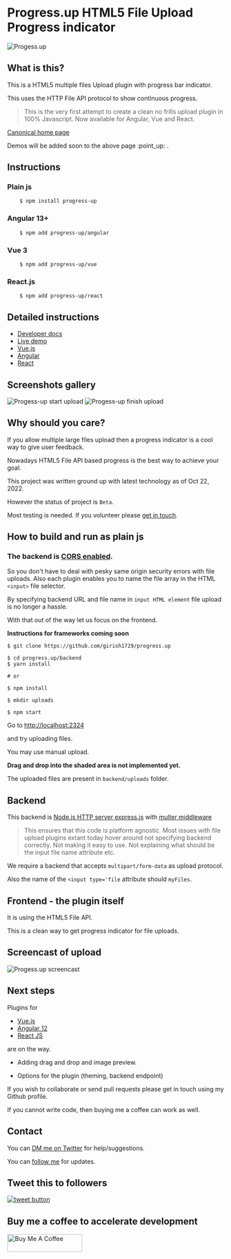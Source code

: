 # Progress.up HTML5 File Upload Progress indicator

![Progess.up](https://raw.githubusercontent.com/girish1729/progress.up/main//images/progress-up-logo.svg)

## What is this?

This is a HTML5 multiple files Upload plugin with progress bar
indicator.

This uses the HTTP File API protocol to show continuous progress.


>This is the very first attempt to create a clean no frills upload plugin
>in 100% Javascript. Now available for Angular, Vue and React.

[Canonical home page](https://progress-up.live)

Demos will be added soon to the above page :point\_up: .

## Instructions

### Plain js

```shell
	$ npm install progress-up
```

### Angular 13+

```shell
	$ npm add progress-up/angular
```
### Vue 3

```shell
	$ npm add progress-up/vue
```
### React.js

```shell
	$ npm add progress-up/react
```

## Detailed instructions

- [Developer docs](https://progress-up.live/docs)
- [Live demo](https://progress-up.live/demo)
- [Vue.js](https://progress-up.live/vue)
- [Angular](https://progress-up.live/angular)
- [React](https://progress-up.live/react)
 

## Screenshots gallery

![Progess-up start upload](https://raw.githubusercontent.com/girish1729/progress.up/main/images/start-upload.png)
![Progess-up finish upload](https://raw.githubusercontent.com/girish1729/progress.up/main/images/finish-upload.png)

## Why should you care?

If you allow multiple large files upload then a progress indicator is a
cool way to give user feedback.

Nowadays HTML5 File API based progress is the best way to achieve your
goal.

This project was written ground up with latest technology as of Oct 22,
2022.

However the status of project is `Beta`.

Most testing is needed. If you volunteer please [get in
touch](https://twitter.com/girish1729).

## How to build and run as plain js

### The backend is [CORS enabled](https://en.wikipedia.org/wiki/Cross-origin_resource_sharing).


So you don't have to deal with pesky same origin security errors with
file uploads. Also each plugin enables you to name the file array in the
HTML `<input>` file selector.

By specifying backend URL and file name in `input HTML element` file
upload is no longer a hassle.

With that out of the way let us focus on the frontend.

**Instructions for frameworks coming soon**

```shell
$ git clone https://github.com/girish1729/progress.up

$ cd progress.up/backend
$ yarn install

# or

$ npm install

$ mkdir uploads

$ npm start
```

Go to [http://localhost:2324](http://localhost:2324)

 and try uploading files.

You may use manual upload.

__Drag and drop into the shaded area is not implemented yet.__

The uploaded files are present in `backend/uploads` folder.

## Backend

This backend is [Node.js HTTP server express.js](https://expressjs.com) with [multer middleware](http://expressjs.com/en/resources/middleware/multer.html)

> This ensures that this code is platform agnostic.
> Most issues with file upload plugins extant today hover around
> not specifying backend correctly. Not making it easy to use.
> Not explaining what should be the input file name attribute etc.
> 

We require a backend that accepts `multipart/form-data` as upload
protocol.

Also the name of the `<input type='file` attribute should `myFiles`.

## Frontend - the plugin itself

It is using the HTML5 File API.

This is a clean way to get progress indicator for file uploads.

## Screencast of upload

![Progess.up screencast](https://raw.githubusercontent.com/girish1729/progress.up/main/html5-upload/images/progress-up-html5-upload-capture.gif)

## Next steps

Plugins for 

- [Vue.js](https://www.vuejs.org) 
- [Angular 12](https://angular.io) 
- [React JS](https://reactjs.org) 

are on the way.

- Adding drag and drop and image preview.

- Options for the plugin (theming, backend endpoint)

If you wish to collaborate or send pull requests 
please get in touch using my Github profile.

If you cannot write code, then buying me a coffee can work as well.

## Contact

You can [DM me on Twitter](https://twitter.com/girish1729) for help/suggestions.

You can [follow me](https://twitter.com/intent/follow?screen_name=girish1729
) for updates.

## Tweet this to followers


<a href="https://twitter.com/intent/tweet?text=Tweet+this+to+your+followers&url=https%3A%2F%2Fgithub.com%2Fgirish1729%2Fprogress.up&hashtags=github&original_referer=http%3A%2F%2Fgithub.com%2F&tw_p=tweetbutton" target="_blank">
  <img src="http://jpillora.com/github-twitter-button/img/tweet.png"
       alt="tweet button" title="Tweet this to your followers"></img>
</a>

## Buy me a coffee to accelerate development

<a href="https://www.buymeacoffee.com/girish1729" target="_blank"><img src="https://cdn.buymeacoffee.com/buttons/default-orange.png" alt="Buy Me A Coffee" height="41" width="174"></a>


